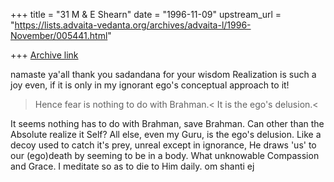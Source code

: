 +++
title = "31 M & E Shearn"
date = "1996-11-09"
upstream_url = "https://lists.advaita-vedanta.org/archives/advaita-l/1996-November/005441.html"

+++
[Archive link](https://lists.advaita-vedanta.org/archives/advaita-l/1996-November/005441.html)

namaste ya'all
thank you sadandana for your wisdom
Realization is such a joy even, if it is only in my ignorant ego's
conceptual approach to it!

>Hence fear is nothing to do with Brahman.<
>It is the ego's delusion.<



It seems nothing has to do with Brahman, save Brahman.
Can other than the Absolute realize it Self?
All else, even my Guru, is the ego's delusion. Like a decoy used to catch
it's prey, unreal except in ignorance, He draws 'us' to our (ego)death by
seeming to be in a body. What unknowable Compassion and Grace.
I meditate so as to die to Him daily.
om shanti
ej

